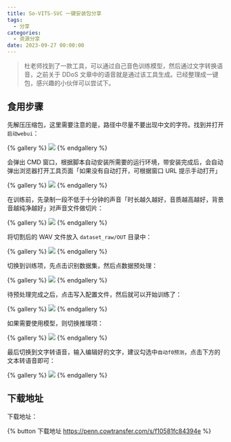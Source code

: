```yaml
---
title: So-VITS-SVC 一键安装包分享
tags:
  - 分享
categories:
  - 资源分享
date: 2023-09-27 00:00:00
---
```


> 杜老师找到了一款工具，可以通过自己音色训练模型，然后通过文字转换语音，之前关于 DDoS 文章中的语音就是通过该工具生成。已经整理成一键包，感兴趣的小伙伴可以尝试下。

<!-- more -->

## 食用步骤

先解压压缩包，这里需要注意的是，路径中尽量不要出现中文的字符。找到并打开`启动webui`：

{% gallery %}
![](https://cdn.dusays.com/2023/09/630-1.jpg)
{% endgallery %}

会弹出 CMD 窗口，根据脚本自动安装所需要的运行环境，带安装完成后，会自动弹出浏览器打开工具页面「如果没有自动打开，可根据窗口 URL 提示手动打开」

{% gallery %}
![](https://cdn.dusays.com/2023/09/630-2.jpg)
{% endgallery %}

在训练前，先录制一段不低于十分钟的声音「时长越久越好，音质越高越好，背景音越纯净越好」对声音文件做切片：

{% gallery %}
![](https://cdn.dusays.com/2023/09/630-3.jpg)
{% endgallery %}

将切割后的 WAV 文件放入 `dataset_raw/OUT` 目录中：

{% gallery %}
![](https://cdn.dusays.com/2023/09/630-4.jpg)
{% endgallery %}

切换到训练项，先点击识别数据集，然后点数据预处理：

{% gallery %}
![](https://cdn.dusays.com/2023/09/630-5.jpg)
{% endgallery %}

待预处理完成之后，点击写入配置文件，然后就可以开始训练了：

{% gallery %}
![](https://cdn.dusays.com/2023/09/630-6.jpg)
{% endgallery %}

如果需要使用模型，则切换推理项：

{% gallery %}
![](https://cdn.dusays.com/2023/09/630-7.jpg)
{% endgallery %}

最后切换到文字转语音，输入编辑好的文字，建议勾选中`自动f0预测`，点击下方的文本转语音即可：

{% gallery %}
![](https://cdn.dusays.com/2023/09/630-8.jpg)
{% endgallery %}

## 下载地址

下载地址：

{% button 下载地址 https://penn.cowtransfer.com/s/f10581fc84394e %}